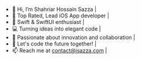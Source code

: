 - 👋 Hi, I’m Shahriar Hossain Sazza |
- 📱 Top Rated, Lead iOS App developer  |
- 🚀 Swift & SwiftUI enthusiast |
- 💻 Turning ideas into elegant code |
- 💞️ Passionate about innovation and collaboration |
- 🌱 Let's code the future together! |
- 📫 Reach me at contact@isazza.com |

<!---
Mrsazza/Mrsazza is a ✨ special ✨ repository because its `README.md` (this file) appears on your GitHub profile.
You can click the Preview link to take a look at your changes.
--->
